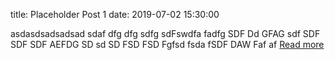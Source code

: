 title: Placeholder Post 1
date: 2019-07-02 15:30:00

asdasdsadsadsad sdaf dfg dfg sdfg sdFswdfa fadfg SDF Dd GFAG sdf SDF 
SDF SDF AEFDG SD sd SD FSD FSD Fgfsd fsda fSDF DAW Faf af
[Read more](http://www.gokulmenon.com/beta2)